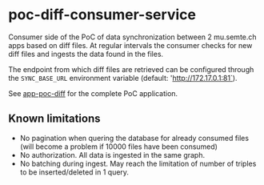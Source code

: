 # poc-diff-consumer-service

Consumer side of the PoC of data synchronization between 2 mu.semte.ch apps based on diff files. At regular intervals the consumer checks for new diff files and ingests the data found in the files.

The endpoint from which diff files are retrieved can be configured through the `SYNC_BASE_URL` environment variable (default: 'http://172.17.0.1:81`).

See [app-poc-diff](http://github.com/redpencilio/app-poc-diff) for the complete PoC application.

## Known limitations
* No pagination when quering the database for already consumed files (will become a problem if 10000 files have been consumed)
* No authorization. All data is ingested in the same graph.
* No batching during ingest. May reach the limitation of number of triples to be inserted/deleted in 1 query.
